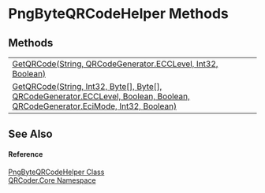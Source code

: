 # PngByteQRCodeHelper Methods




## Methods
<table>
<tr>
<td><a href="M_QRCoder_Core_PngByteQRCodeHelper_GetQRCode.md">GetQRCode(String, QRCodeGenerator.ECCLevel, Int32, Boolean)</a></td>
<td> </td></tr>
<tr>
<td><a href="M_QRCoder_Core_PngByteQRCodeHelper_GetQRCode_1.md">GetQRCode(String, Int32, Byte[], Byte[], QRCodeGenerator.ECCLevel, Boolean, Boolean, QRCodeGenerator.EciMode, Int32, Boolean)</a></td>
<td> </td></tr>
</table>

## See Also


#### Reference
<a href="T_QRCoder_Core_PngByteQRCodeHelper.md">PngByteQRCodeHelper Class</a>  
<a href="N_QRCoder_Core.md">QRCoder.Core Namespace</a>  
